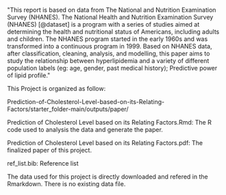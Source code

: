 "This report is based on data from The National and Nutrition Examination Survey (NHANES). The National Health and Nutrition Examination Survey (NHANES) [@dataset] is a program with a series of studies aimed at determining the health and nutritional status of Americans, including adults and children. The NHANES program started in the early 1960s and was transformed into a continuous program in 1999. Based on NHANES data, after classification, cleaning, analysis, and modelling, this paper aims to study the relationship between hyperlipidemia and a variety of different population labels (eg: age, gender, past medical history); Predictive power of lipid profile."

This Project is organized as follow:

Prediction-of-Cholesterol-Level-based-on-its-Relating-Factors/starter_folder-main/outputs/paper/

  Prediction of Cholesterol Level based on its Relating Factors.Rmd: The R code used to analysis the data and generate the paper.
  
  Prediction of Cholesterol Level based on its Relating Factors.pdf: The finalized paper of this project.
  
  ref_list.bib: Reference list


The data used for this project is directly downloaded and refered in the Rmarkdown. There is no existing data file.

